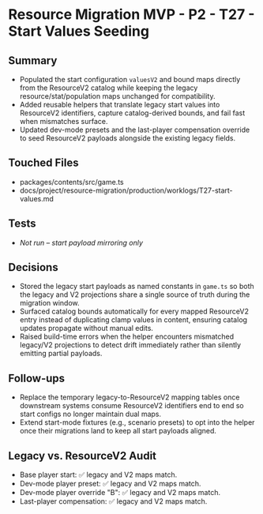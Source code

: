 # Resource Migration MVP - P2 - T27 - Start Values Seeding

## Summary

- Populated the start configuration `valuesV2` and bound maps directly from the ResourceV2 catalog while keeping the legacy resource/stat/population maps unchanged for compatibility.
- Added reusable helpers that translate legacy start values into ResourceV2 identifiers, capture catalog-derived bounds, and fail fast when mismatches surface.
- Updated dev-mode presets and the last-player compensation override to seed ResourceV2 payloads alongside the existing legacy fields.

## Touched Files

- packages/contents/src/game.ts
- docs/project/resource-migration/production/worklogs/T27-start-values.md

## Tests

- _Not run – start payload mirroring only_

## Decisions

- Stored the legacy start payloads as named constants in `game.ts` so both the legacy and V2 projections share a single source of truth during the migration window.
- Surfaced catalog bounds automatically for every mapped ResourceV2 entry instead of duplicating clamp values in content, ensuring catalog updates propagate without manual edits.
- Raised build-time errors when the helper encounters mismatched legacy/V2 projections to detect drift immediately rather than silently emitting partial payloads.

## Follow-ups

- Replace the temporary legacy-to-ResourceV2 mapping tables once downstream systems consume ResourceV2 identifiers end to end so start configs no longer maintain dual maps.
- Extend start-mode fixtures (e.g., scenario presets) to opt into the helper once their migrations land to keep all start payloads aligned.

## Legacy vs. ResourceV2 Audit

- Base player start: ✅ legacy and V2 maps match.
- Dev-mode player preset: ✅ legacy and V2 maps match.
- Dev-mode player override "B": ✅ legacy and V2 maps match.
- Last-player compensation: ✅ legacy and V2 maps match.
